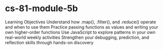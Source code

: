 # cs-81-module-5b
Learning Objectives Understand how .map(), .filter(), and .reduce() operate and when to use them Practice passing functions as values and writing your own higher-order functions Use JavaScript to explore patterns in your own real-world weekly activities Strengthen your debugging, prediction, and reflection skills through hands-on discovery
